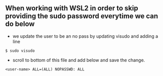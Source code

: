 ## When working with WSL2 in order to skip providing the sudo password everytime we can do below

- we update the user to be an no pass by updating visudo and adding a line
```
$ sudo visudo
```
- scroll to bottom of this file and add below and save the change.

```
<user-name> ALL=(ALL) NOPASSWD: ALL
```

